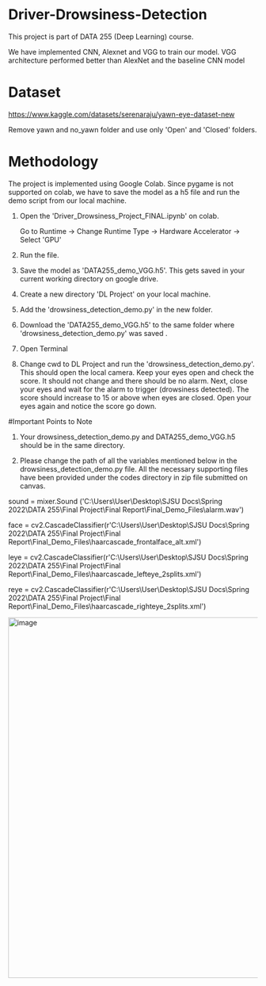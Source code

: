 # Driver-Drowsiness-Detection

This project is part of DATA 255 (Deep Learning) course.

We have implemented CNN, Alexnet and VGG to train our model.
VGG architecture performed better than AlexNet and the baseline CNN model


# Dataset

https://www.kaggle.com/datasets/serenaraju/yawn-eye-dataset-new

Remove yawn and no_yawn folder and use only 'Open' and 'Closed' folders.

# Methodology

The project is implemented using Google Colab. Since pygame is not supported on colab, we have to save the model as a h5 file and run the demo script from our local machine.


1. Open the 'Driver_Drowsiness_Project_FINAL.ipynb' on colab.

   Go to Runtime -> Change Runtime Type -> Hardware Accelerator -> Select 'GPU'

2. Run the file.

3. Save the model as 'DATA255_demo_VGG.h5'. This gets saved in your current working directory on google drive.

4. Create a new directory 'DL Project' on your local machine.

5. Add the 'drowsiness_detection_demo.py' in the new folder.

6. Download the 'DATA255_demo_VGG.h5' to the same folder where 'drowsiness_detection_demo.py' was saved .

7. Open Terminal

8. Change cwd to DL Project and run the 'drowsiness_detection_demo.py'. This should open the local camera. Keep your eyes open and check the score. It should not change and there should be no alarm. Next, close your eyes and wait for the alarm to trigger (drowsiness detected). The score should increase to 15 or above when eyes are closed. Open your eyes again and notice the score go down.
 
#Important Points to Note

1. Your drowsiness_detection_demo.py and DATA255_demo_VGG.h5 should be in the same directory. 

2. Please change the path of all the variables mentioned below in the drowsiness_detection_demo.py file. All the necessary supporting files have been provided under the codes directory in zip file submitted on canvas.

sound = mixer.Sound ('C:\\Users\\User\\Desktop\\SJSU Docs\\Spring 2022\\DATA 255\\Final Project\\Final Report\\Final_Demo_Files\\alarm.wav')

face = cv2.CascadeClassifier(r'C:\Users\User\Desktop\SJSU Docs\Spring 2022\DATA 255\Final Project\Final Report\Final_Demo_Files\haarcascade_frontalface_alt.xml')

leye = cv2.CascadeClassifier(r'C:\Users\User\Desktop\SJSU Docs\Spring 2022\DATA 255\Final Project\Final Report\Final_Demo_Files\haarcascade_lefteye_2splits.xml')

reye = cv2.CascadeClassifier(r'C:\Users\User\Desktop\SJSU Docs\Spring 2022\DATA 255\Final Project\Final Report\Final_Demo_Files\haarcascade_righteye_2splits.xml')

<img width="728" alt="image" src="https://user-images.githubusercontent.com/78765097/169637396-211ac7d1-7a66-4092-9974-1300013c6962.png">
